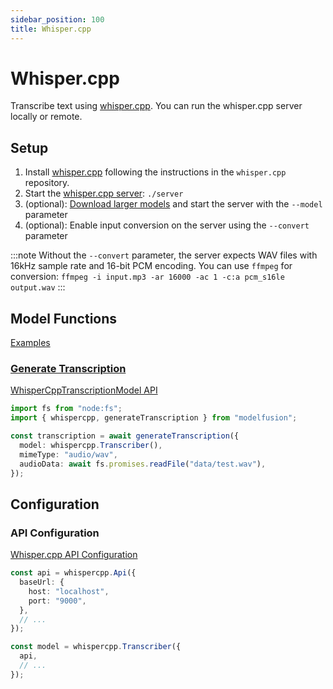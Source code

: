 ```yaml
---
sidebar_position: 100
title: Whisper.cpp
---
```


# Whisper.cpp

Transcribe text using [whisper.cpp](https://github.com/ggerganov/whisper.cpp). You can run the whisper.cpp server locally or remote.

## Setup

1. Install [whisper.cpp](https://github.com/ggerganov/whisper.cpp) following the instructions in the `whisper.cpp` repository.
1. Start the [whisper.cpp server](https://github.com/ggerganov/whisper.cpp/tree/master/examples/server): `./server`
1. (optional): [Download larger models](https://huggingface.co/ggerganov/whisper.cpp/tree/main) and start the server with the `--model` parameter
1. (optional): Enable input conversion on the server using the `--convert` parameter

:::note
Without the `--convert` parameter, the server expects WAV files with 16kHz sample rate and 16-bit PCM encoding. You can use `ffmpeg` for conversion:
`ffmpeg -i input.mp3 -ar 16000 -ac 1 -c:a pcm_s16le output.wav`
:::

## Model Functions

[Examples](https://github.com/lgrammel/modelfusion/tree/main/examples/basic/src/model-provider/whispercpp)

### [Generate Transcription](/guide/function/generate-transcription)

[WhisperCppTranscriptionModel API](/api/classes/WhisperCppTranscriptionModel)

```ts
import fs from "node:fs";
import { whispercpp, generateTranscription } from "modelfusion";

const transcription = await generateTranscription({
  model: whispercpp.Transcriber(),
  mimeType: "audio/wav",
  audioData: await fs.promises.readFile("data/test.wav"),
});
```

## Configuration

### API Configuration

[Whisper.cpp API Configuration](/api/classes/WhisperCppApiConfiguration)

```ts
const api = whispercpp.Api({
  baseUrl: {
    host: "localhost",
    port: "9000",
  },
  // ...
});

const model = whispercpp.Transcriber({
  api,
  // ...
});
```
